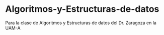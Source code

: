 Algoritmos-y-Estructuras-de-datos
=================================

Para la clase de Algoritmos y Estructuras de datos del Dr. Zaragoza en la UAM-A
